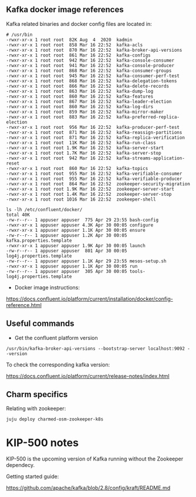 ##  Kafka docker image references

Kafka related binaries and docker config files are located in:


```
# /usr/bin
-rwxr-xr-x 1 root root  82K Aug  4  2020  kadmin
-rwxr-xr-x 1 root root  858 Mar 16 22:52  kafka-acls
-rwxr-xr-x 1 root root  870 Mar 16 22:52  kafka-broker-api-versions
-rwxr-xr-x 1 root root  861 Mar 16 22:52  kafka-configs
-rwxr-xr-x 1 root root  942 Mar 16 22:52  kafka-console-consumer
-rwxr-xr-x 1 root root  941 Mar 16 22:52  kafka-console-producer
-rwxr-xr-x 1 root root  868 Mar 16 22:52  kafka-consumer-groups
-rwxr-xr-x 1 root root  945 Mar 16 22:52  kafka-consumer-perf-test
-rwxr-xr-x 1 root root  868 Mar 16 22:52  kafka-delegation-tokens
-rwxr-xr-x 1 root root  866 Mar 16 22:52  kafka-delete-records
-rwxr-xr-x 1 root root  863 Mar 16 22:52  kafka-dump-log
-rwxr-xr-x 1 root root  860 Mar 16 22:52  kafka-features
-rwxr-xr-x 1 root root  867 Mar 16 22:52  kafka-leader-election
-rwxr-xr-x 1 root root  860 Mar 16 22:52  kafka-log-dirs
-rwxr-xr-x 1 root root  859 Mar 16 22:52  kafka-mirror-maker
-rwxr-xr-x 1 root root  883 Mar 16 22:52  kafka-preferred-replica-election
-rwxr-xr-x 1 root root  956 Mar 16 22:52  kafka-producer-perf-test
-rwxr-xr-x 1 root root  871 Mar 16 22:52  kafka-reassign-partitions
-rwxr-xr-x 1 root root  871 Mar 16 22:52  kafka-replica-verification
-rwxr-xr-x 1 root root  11K Mar 16 22:52  kafka-run-class
-rwxr-xr-x 1 root root 1.9K Mar 16 22:52  kafka-server-start
-rwxr-xr-x 1 root root 1.7K Mar 16 22:52  kafka-server-stop
-rwxr-xr-x 1 root root  942 Mar 16 22:52  kafka-streams-application-reset
-rwxr-xr-x 1 root root  860 Mar 16 22:52  kafka-topics
-rwxr-xr-x 1 root root  955 Mar 16 22:52  kafka-verifiable-consumer
-rwxr-xr-x 1 root root  955 Mar 16 22:52  kafka-verifiable-producer
-rwxr-xr-x 1 root root  864 Mar 16 22:52  zookeeper-security-migration
-rwxr-xr-x 1 root root 1.9K Mar 16 22:52  zookeeper-server-start
-rwxr-xr-x 1 root root 1.4K Mar 16 22:52  zookeeper-server-stop
-rwxr-xr-x 1 root root 1016 Mar 16 22:52  zookeeper-shell
```

```
ls -lh /etc/confluent/docker/
total 40K
-rw-r--r-- 1 appuser appuser  775 Apr 29 23:55 bash-config
-rwxr-xr-x 1 appuser appuser 4.3K Apr 30 00:05 configure
-rwxr-xr-x 1 appuser appuser 1.1K Apr 30 00:05 ensure
-rw-r--r-- 1 appuser appuser 1.2K Apr 30 00:05 kafka.properties.template
-rwxr-xr-x 1 appuser appuser 1.9K Apr 30 00:05 launch
-rw-r--r-- 1 appuser appuser  801 Apr 30 00:05 log4j.properties.template
-rw-r--r-- 1 appuser appuser 1.1K Apr 29 23:55 mesos-setup.sh
-rwxr-xr-x 1 appuser appuser 1.1K Apr 30 00:05 run
-rw-r--r-- 1 appuser appuser  305 Apr 30 00:05 tools-log4j.properties.template
```

- Docker image instructions:

https://docs.confluent.io/platform/current/installation/docker/config-reference.html



## Useful commands

- Get the confluent platform version

```
/usr/bin/kafka-broker-api-versions --bootstrap-server localhost:9092 --version
```

To check the corresponding kafka version:

https://docs.confluent.io/platform/current/release-notes/index.html


## Charm specifics

Relating with zookeeper:


```
juju deploy charmed-osm-zookeeper-k8s
```


# KIP-500 notes

KIP-500 is the upcoming version of Kafka running without the Zookeeper dependecy.

Getting started guide:

https://github.com/apache/kafka/blob/2.8/config/kraft/README.md
